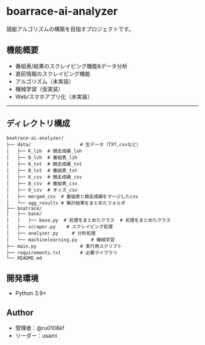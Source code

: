 # boarrace-ai-analyzer
競艇アルゴリズムの構築を目指すプロジェクトです。

## 機能概要
- 番組表/結果のスクレイピング機能&データ分析
- 直前情報のスクレイピング機能
- アルゴリズム（未実装）
- 機械学習（仮実装）
- Web/スマホアプリ化（未実装）

---

## ディレクトリ構成
```text
boatrace-ai-analyzer/
├── data/                  # 生データ（TXT,csvなど）
│   ├── K_lzh  # 競走成績_lxh
│   ├── B_lzh  # 番組表_lzh
│   ├── K_txt  # 競走成績_txt
│   ├── B_txt  # 番組表_txt
│   ├── K_csv  # 競走成績_csv
│   ├── B_csv  # 番組表_csv
│   ├── O_csv  # オッズ_csv
│   ├── merged_csv  # 番組表と競走成績をマージしたcsv
│   └── agg_results # 集計結果をまとめたフォルダ
├── boatrace/
│   ├── base/
│   │   ├── base.py  # 処理をまとめたクラス  # 処理をまとめたクラス
│   ├── scraper.py    # スクレイピング処理
│   ├── analyzer.py     # 分析処理
│   └── machinelearning.py     # 機械学習
├── main.py                # 実行用スクリプト
├── requirements.txt       # 必要ライブラリ
└── README.md
```
## 開発環境
- Python 3.9+

## Author
- 管理者：@ru0108kf
- リーダー：usami
  
